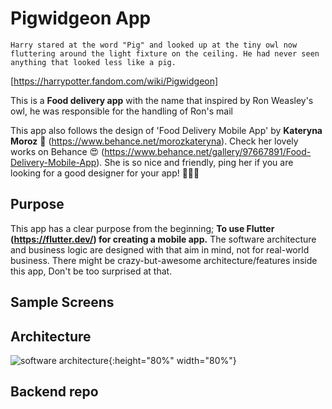 # Pigwidgeon App

`Harry stared at the word "Pig" and looked up at the tiny owl now fluttering around the light fixture on the ceiling. He had never seen anything that looked less like a pig.`

[https://harrypotter.fandom.com/wiki/Pigwidgeon]

This is a **Food delivery app** with the name that inspired by Ron Weasley's owl, he was responsible for the handling of Ron's mail


This app also follows the design of 'Food Delivery Mobile App' by **Kateryna Moroz** 💋 (https://www.behance.net/morozkateryna). Check her lovely works on Behance 😍 (https://www.behance.net/gallery/97667891/Food-Delivery-Mobile-App). She is so nice and friendly, ping her if you are looking for a good designer for your app! 💯👍🏻


## Purpose

This app has a clear purpose from the beginning; **To use Flutter (https://flutter.dev/) for creating a mobile app.** The software architecture and business logic are designed with that aim in mind, not for real-world business. There might be crazy-but-awesome architecture/features inside this app, Don't be too surprised at that.

## Sample Screens



## Architecture

<!-- <div style="text-align:center"><img src="https://raw.githubusercontent.com/notepraiya/pigwidgeon/master/docs/pigwidgeon.png" width="80%" /></div>-->

![software architecture](https://raw.githubusercontent.com/notepraiya/pigwidgeon/master/docs/pigwidgeon.png){:height="80%" width="80%"}

## Backend repo


